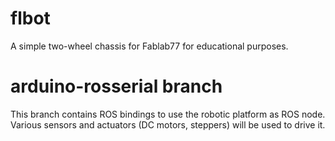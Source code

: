 # flbot
A simple two-wheel chassis for Fablab77 for educational purposes.

# arduino-rosserial branch
This branch contains ROS bindings to use the robotic platform as ROS node. Various sensors and actuators (DC motors, steppers) will be used to drive it.